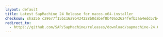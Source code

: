 ```yaml
---
layout: default
title: Latest SapMachine 24 Release for macos-x64-installer
checksum: sha256 c29677f15b116a9b434228b0dabef8b40a52624fefb3aa4edd57b434623dc197
redirect_to:
  - https://github.com/SAP/SapMachine/releases/download/sapmachine-24.0.1/sapmachine-jre-24.0.1_macos-x64_bin.dmg
---
```

